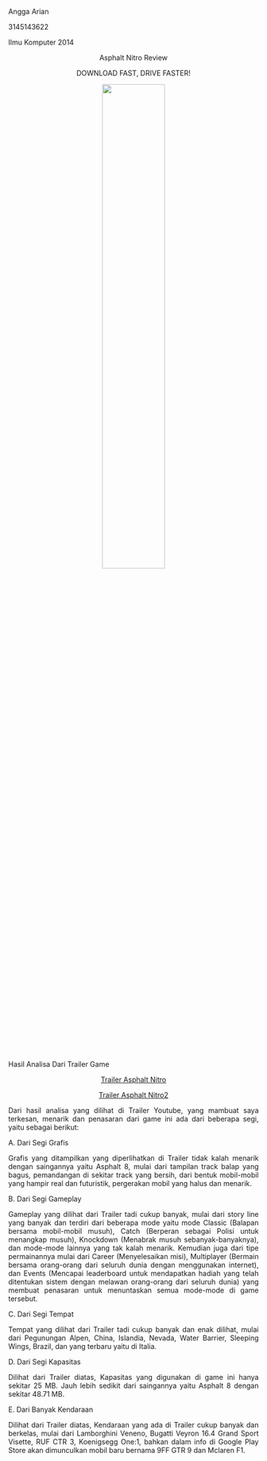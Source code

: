 <html>
<body>
<p align="left">Angga Arian</p> 
<p align="left">3145143622</p>
<p align="left">Ilmu Komputer 2014</p>           
<p align="center">Asphalt Nitro Review</p>
<p align="center">DOWNLOAD FAST, DRIVE FASTER!</p>
<p align="center"><img src="https://1.bp.blogspot.com/-4trF7D74rSs/WJNNUGcWW6I/AAAAAAAAFqA/7cacR7q3RtYZoL6RNna65yNTBhVJf3ktQCLcB/s1600/unnamed.png" align="center" width="50%"></p>

<p align="justify">Hasil Analisa Dari Trailer Game</p>

<p align="center"><a href="https://www.youtube.com/embed/lXaGPCSqlsM">Trailer Asphalt Nitro</a></p>
<p align="center"><a href="https://www.youtube.com/embed/RJZHGvsDnyg">Trailer Asphalt Nitro2</a></p>


<p align="justify">Dari hasil analisa yang dilihat di Trailer Youtube, yang mambuat saya terkesan, menarik dan penasaran dari game ini ada dari beberapa segi, yaitu sebagai berikut:</p>

<p align="justify">A. Dari Segi Grafis</p>
<p align="justify">Grafis yang ditampilkan yang diperlihatkan di Trailer tidak kalah menarik dengan saingannya yaitu Asphalt 8, mulai dari tampilan track balap yang bagus, pemandangan di sekitar track yang bersih, dari bentuk mobil-mobil yang hampir real dan futuristik, pergerakan mobil yang halus dan menarik.</p>
<p align="justify">B. Dari Segi Gameplay</p>
<p align="justify">Gameplay yang dilihat dari Trailer tadi cukup banyak, mulai dari story line yang banyak dan terdiri dari beberapa mode yaitu mode Classic (Balapan bersama mobil-mobil musuh), Catch (Berperan sebagai Polisi untuk menangkap musuh), Knockdown (Menabrak musuh sebanyak-banyaknya), dan mode-mode lainnya yang tak kalah menarik. Kemudian juga dari tipe permainannya mulai dari Career (Menyelesaikan misi), Multiplayer (Bermain bersama orang-orang dari seluruh dunia dengan menggunakan internet), dan Events (Mencapai leaderboard untuk mendapatkan hadiah yang telah ditentukan sistem dengan melawan orang-orang dari seluruh dunia) yang membuat penasaran untuk menuntaskan semua mode-mode di game tersebut.</p>
<p align="justify">C. Dari Segi Tempat</p>
<p align="justify">Tempat yang dilihat dari Trailer tadi cukup banyak dan enak dilihat, mulai dari Pegunungan Alpen, China, Islandia, Nevada, Water Barrier, Sleeping Wings, Brazil, dan yang terbaru yaitu di Italia.</p>
<p align="justify">D. Dari Segi Kapasitas</p>
<p align="justify">Dilihat dari Trailer diatas, Kapasitas yang digunakan di game ini hanya sekitar 25 MB. Jauh lebih sedikit dari saingannya yaitu Asphalt 8 dengan sekitar 48.71 MB.</p>
<p align="justify">E. Dari Banyak Kendaraan</p>
<p align="justify">Dilihat dari Trailer diatas, Kendaraan yang ada di Trailer cukup banyak dan berkelas, mulai dari Lamborghini Veneno, Bugatti Veyron 16.4 Grand Sport Visette, RUF CTR 3, Koenigsegg One:1, bahkan dalam info di Google Play Store akan dimunculkan mobil baru bernama 9FF GTR 9 dan Mclaren F1.</p>
</body>
</html>
